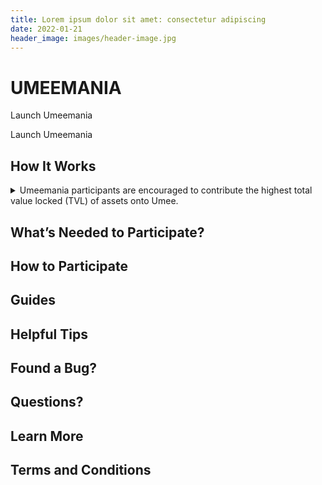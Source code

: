 ```yaml
---
title: Lorem ipsum dolor sit amet: consectetur adipiscing
date: 2022-01-21
header_image: images/header-image.jpg
---
```


# UMEEMANIA

<ButtonGradient href="https://testnet.umee.cc/">Launch Umeemania</ButtonGradient>

<ButtonLink href="https://testnet.umee.cc/">Launch Umeemania</ButtonLink>

## How It Works

<details>
<summary>Umeemania participants are encouraged to contribute the highest total value locked (TVL) of assets onto Umee. 
</summary>
  
</details>

## What’s Needed to Participate?

## How to Participate

## Guides

## Helpful Tips 

## Found a Bug? 

## Questions?

## Learn More 

## Terms and Conditions 
